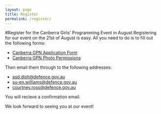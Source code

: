 ```yaml
---
layout: page
title: Register
permalink: /register/
---
```


#Register for the Canberra Girls' Programming Event in August
Registering for our event on the 21st of August is easy. All you need to do is to fill out the following forms:
  * [Canberra GPN Application Form][gpn application]
  * [Canberra GPN Photo Permissions][gpn photo permission]

Then email them through to the following addresses:
  * asd.dish@defence.gov.au
  * su-en.williams@defence.gov.au
  * courtney.ross@defence.gov.au
  
You will recieve a confirmation email. 

We look forward to seeing you at our event!

[gpn application]: /static/doc/GPN-Application-Form.doc
[gpn photo permission]:/static/doc/CBR-GPN-photo-permission.pdf
